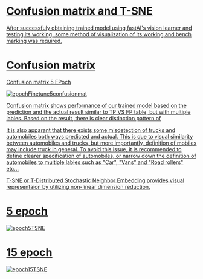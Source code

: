 # <u>**Confusion matrix and T-SNE**<u>
After successfuly obtaining trained model using fastAI's vision learner and testing its working, some method of visualization of its working and bench marking was required.

# Confusion matrix

Confusion matrix 5 EPoch 

![epochFinetune5confusionmat](https://github.com/Juntendo11/Juntendo11.github.io/assets/86496557/83b4cbdf-56d0-44de-8c3b-b503fc458d81)

Confusion matrix shows performance of our trained model based on the prediction and the actual result similar to TP VS FP table, but with multiple lables.
Based on the result, there is clear distinction pattern of 

It is also apparant that there exists some misdetection of trucks and automobiles both ways predicted and actual.
This is due to visual similarity between automobiles and trucks, but more importantly, definition of mobiles may include truck in general.
To avoid this issue, it is recommended to define clearer specification of automobiles, or narrow down the definition of automobiles to multiple lables such as "Car", "Vans" and "Road rollers" etc...



T-SNE or T-Distributed Stochastic Neighbor Embedding provides visual representaion by utilizing non-linear dimension reduction.

# 5 epoch

![epoch5TSNE](https://github.com/Juntendo11/Juntendo11.github.io/assets/86496557/34c1585e-9412-4efd-bab3-3b38481b8a83)

# 15 epoch

![epoch15TSNE](https://github.com/Juntendo11/Juntendo11.github.io/assets/86496557/1dbef60b-ca15-4584-8ae5-5c041e02c0ff)
